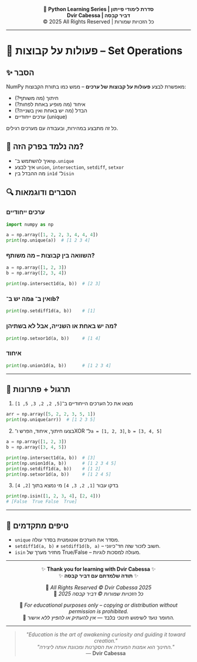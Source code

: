 <!-- DC_HEADER_START -->
<div align="center">

🐍 **Python Learning Series | סדרת לימודי פייתון**  
**Dvir Cabessa | דביר קבסה**  
© 2025 All Rights Reserved | כל הזכויות שמורות

</div>

---
<!-- DC_HEADER_END -->

# 📘 פעולות על קבוצות – Set Operations

## ✨ הסבר

NumPy מאפשרת לבצע **פעולות על קבוצות של ערכים** – ממש כמו בתורת הקבוצות:  
- חיתוך (מה משותף?)  
- איחוד (מה מופיע באחת לפחות?)  
- הבדל (מה יש באחת ואין בשנייה?)  
- ערכים ייחודיים (unique)

כל זה מתבצע במהירות, ובעבודה עם מערכים רגילים.

## 🧠 מה נלמד בפרק הזה?
- איך להשתמש ב־`np.unique`
- איך לבצע `union`, `intersection`, `setdiff`, `setxor`
- מה ההבדל בין `in1d` ל־`isin`

## 🔍 הסברים ודוגמאות

### ערכים ייחודיים
```python
import numpy as np

a = np.array([1, 2, 2, 3, 4, 4, 4])
print(np.unique(a))  # [1 2 3 4]
```

### השוואה בין קבוצות – מה משותף?
```python
a = np.array([1, 2, 3])
b = np.array([2, 3, 4])

print(np.intersect1d(a, b))  # [2 3]
```

### מה יש ב־a ואין ב־b?
```python
print(np.setdiff1d(a, b))    # [1]
```

### מה יש באחת או השנייה, אבל לא בשתיהן?
```python
print(np.setxor1d(a, b))     # [1 4]
```

### איחוד
```python
print(np.union1d(a, b))      # [1 2 3 4]
```

---

## 🧪 תרגול + פתרונות

1. מצאו את כל הערכים הייחודיים ב־`[5, 2, 2, 3, 5, 1]`
```python
arr = np.array([5, 2, 2, 3, 5, 1])
print(np.unique(arr))  # [1 2 3 5]
```

2. בצעו חיתוך, איחוד, הפרש ו־XOR ל־`a = [1, 2, 3]`, `b = [3, 4, 5]`
```python
a = np.array([1, 2, 3])
b = np.array([3, 4, 5])

print(np.intersect1d(a, b))  # [3]
print(np.union1d(a, b))      # [1 2 3 4 5]
print(np.setdiff1d(a, b))    # [1 2]
print(np.setxor1d(a, b))     # [1 2 4 5]
```

3. בדקו עבור `[1, 2, 3, 4]` מי נמצא בתוך `[2, 4]`
```python
print(np.isin([1, 2, 3, 4], [2, 4]))  
# [False  True False  True]
```

---

## 💬 טיפים מתקדמים

* `unique` מסדר את הערכים אוטומטית בסדר עולה.
* `setdiff1d(a, b)` ≠ `setdiff1d(b, a)` – חשוב לזכור שזה חד־כיווני.
* `isin` מחזיר מערך של True/False – מעולה למסכות לוגיות.

<!-- DC_FOOTER_START -->
---

<div align="center">

✨ **Thank you for learning with Dvir Cabessa** ✨  
✨ **תודה שלמדתם עם דביר קבסה** ✨  

📘 *All Rights Reserved © Dvir Cabessa 2025*  
📘 *כל הזכויות שמורות © דביר קבסה 2025*  

🔗 *For educational purposes only – copying or distribution without permission is prohibited.*  
🔗 *החומר נועד לשימוש חינוכי בלבד — אין להעתיק או להפיץ ללא אישור.*

---

> _"Education is the art of awakening curiosity and guiding it toward creation."_  
> _"החינוך הוא אמנות המעירה את הסקרנות ומכוונת אותה ליצירה."_  
> — **Dvir Cabessa**

</div>
<!-- DC_FOOTER_END -->


